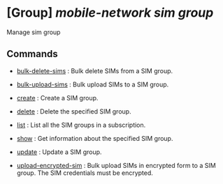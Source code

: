 # [Group] _mobile-network sim group_

Manage sim group

## Commands

- [bulk-delete-sims](/Commands/mobile-network/sim/group/_bulk-delete-sims.md)
: Bulk delete SIMs from a SIM group.

- [bulk-upload-sims](/Commands/mobile-network/sim/group/_bulk-upload-sims.md)
: Bulk upload SIMs to a SIM group.

- [create](/Commands/mobile-network/sim/group/_create.md)
: Create a SIM group.

- [delete](/Commands/mobile-network/sim/group/_delete.md)
: Delete the specified SIM group.

- [list](/Commands/mobile-network/sim/group/_list.md)
: List all the SIM groups in a subscription.

- [show](/Commands/mobile-network/sim/group/_show.md)
: Get information about the specified SIM group.

- [update](/Commands/mobile-network/sim/group/_update.md)
: Update a SIM group.

- [upload-encrypted-sim](/Commands/mobile-network/sim/group/_upload-encrypted-sim.md)
: Bulk upload SIMs in encrypted form to a SIM group. The SIM credentials must be encrypted.
